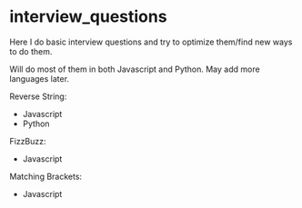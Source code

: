 # interview_questions

Here I do basic interview questions and try to optimize them/find new ways to do them.

Will do most of them in both Javascript and Python. May add more languages later.

Reverse String:
- Javascript
- Python

FizzBuzz:
- Javascript

Matching Brackets:
- Javascript